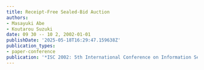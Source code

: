 ```yaml
---
title: Receipt-Free Sealed-Bid Auction
authors:
- Masayuki Abe
- Koutarou Suzuki
date: 09 30 -- 10 2, 2002-01-01
publishDate: '2025-05-18T16:29:47.159638Z'
publication_types:
- paper-conference
publication: '*ISC 2002: 5th International Conference on Information Security*'
---
```

